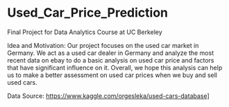 # Used_Car_Price_Prediction
Final Project for Data Analytics Course at UC Berkeley

Idea and Motivation:
Our project focuses on the used car market in Germany. We act as a used car dealer in Germany and analyze the most recent data on ebay to do a basic analysis on used car price and factors that have significant influence on it. Overall, we hope this analysis can help us to make a better assessment on used car prices when we buy and sell used cars.

Data Source: https://www.kaggle.com/orgesleka/used-cars-database]
